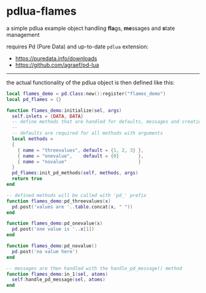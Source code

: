 # pdlua-flames
a simple pdlua example object handling **fla**gs, **me**ssages and **s**tate management

requires Pd (Pure Data) and up-to-date `pdlua` extension:
* https://puredata.info/downloads
* https://github.com/agraef/pd-lua 

---

the actual functionality of the pdlua object is then defined like this:

~~~ lua
local flames_demo = pd.Class:new():register("flames_demo")
local pd_flames = {}

function flames_demo:initialize(sel, args)
  self.inlets = {DATA, DATA}
  -- define methods that are handled for defaults, messages and creation args
  --
  -- defaults are required for all methods with arguments
  local methods =
  {
    { name = "threevalues", default = {1, 2, 3} },
    { name = "onevalue",    default = {0}       },
    { name = "novalue"                          }
  }
  pd_flames:init_pd_methods(self, methods, args)
  return true
end

-- defined methods will be called with 'pd_' prefix
function flames_demo:pd_threevalues(x)
  pd.post('values are '..table.concat(x, " "))
end

function flames_demo:pd_onevalue(x)
  pd.post('one value is '..x[1])
end

function flames_demo:pd_novalue()
  pd.post('no value here')
end

-- messages are then handled with the handle_pd_message() method
function flames_demo:in_1(sel, atoms)
  self:handle_pd_message(sel, atoms)
end
~~~
